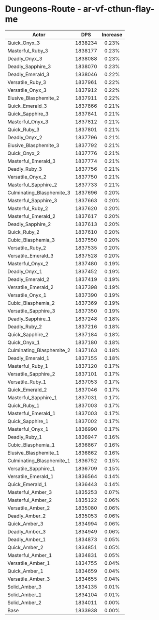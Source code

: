 # Dungeons-Route - ar-vf-cthun-flay-me
| Actor | DPS | Increase |
|---|:---:|:---:|
|Quick_Onyx_3|1838234|0.23%|
|Masterful_Ruby_3|1838177|0.23%|
|Deadly_Onyx_3|1838088|0.23%|
|Deadly_Sapphire_3|1838070|0.23%|
|Deadly_Emerald_3|1838046|0.22%|
|Versatile_Ruby_3|1837961|0.22%|
|Versatile_Onyx_3|1837912|0.22%|
|Elusive_Blasphemite_2|1837911|0.22%|
|Quick_Emerald_3|1837866|0.21%|
|Quick_Sapphire_3|1837841|0.21%|
|Masterful_Onyx_3|1837812|0.21%|
|Quick_Ruby_3|1837801|0.21%|
|Deadly_Onyx_2|1837796|0.21%|
|Elusive_Blasphemite_3|1837792|0.21%|
|Quick_Onyx_2|1837776|0.21%|
|Masterful_Emerald_3|1837774|0.21%|
|Deadly_Ruby_3|1837756|0.21%|
|Versatile_Onyx_2|1837750|0.21%|
|Masterful_Sapphire_2|1837733|0.21%|
|Culminating_Blasphemite_3|1837696|0.20%|
|Masterful_Sapphire_3|1837663|0.20%|
|Masterful_Ruby_2|1837620|0.20%|
|Masterful_Emerald_2|1837617|0.20%|
|Deadly_Sapphire_2|1837613|0.20%|
|Quick_Ruby_2|1837610|0.20%|
|Cubic_Blasphemia_3|1837550|0.20%|
|Versatile_Ruby_2|1837535|0.20%|
|Versatile_Emerald_3|1837528|0.20%|
|Masterful_Onyx_2|1837480|0.19%|
|Deadly_Onyx_1|1837452|0.19%|
|Deadly_Emerald_2|1837419|0.19%|
|Versatile_Emerald_2|1837398|0.19%|
|Versatile_Onyx_1|1837390|0.19%|
|Cubic_Blasphemia_2|1837369|0.19%|
|Versatile_Sapphire_3|1837350|0.19%|
|Deadly_Sapphire_1|1837248|0.18%|
|Deadly_Ruby_2|1837216|0.18%|
|Quick_Sapphire_2|1837184|0.18%|
|Quick_Onyx_1|1837180|0.18%|
|Culminating_Blasphemite_2|1837163|0.18%|
|Deadly_Emerald_1|1837155|0.18%|
|Masterful_Ruby_1|1837120|0.17%|
|Versatile_Sapphire_2|1837101|0.17%|
|Versatile_Ruby_1|1837053|0.17%|
|Quick_Emerald_2|1837046|0.17%|
|Masterful_Sapphire_1|1837031|0.17%|
|Quick_Ruby_1|1837003|0.17%|
|Masterful_Emerald_1|1837003|0.17%|
|Quick_Sapphire_1|1837002|0.17%|
|Masterful_Onyx_1|1836990|0.17%|
|Deadly_Ruby_1|1836947|0.16%|
|Cubic_Blasphemia_1|1836867|0.16%|
|Elusive_Blasphemite_1|1836862|0.16%|
|Culminating_Blasphemite_1|1836752|0.15%|
|Versatile_Sapphire_1|1836709|0.15%|
|Versatile_Emerald_1|1836564|0.14%|
|Quick_Emerald_1|1836443|0.14%|
|Masterful_Amber_3|1835253|0.07%|
|Masterful_Amber_2|1835122|0.06%|
|Versatile_Amber_2|1835080|0.06%|
|Deadly_Amber_2|1835053|0.06%|
|Quick_Amber_3|1834994|0.06%|
|Deadly_Amber_3|1834949|0.06%|
|Deadly_Amber_1|1834873|0.05%|
|Quick_Amber_2|1834851|0.05%|
|Masterful_Amber_1|1834831|0.05%|
|Versatile_Amber_1|1834755|0.04%|
|Quick_Amber_1|1834659|0.04%|
|Versatile_Amber_3|1834655|0.04%|
|Solid_Amber_3|1834135|0.01%|
|Solid_Amber_1|1834104|0.01%|
|Solid_Amber_2|1834011|0.00%|
|Base|1833938|0.00%|
